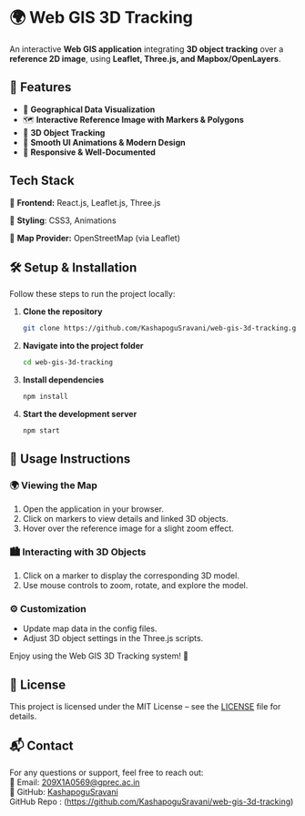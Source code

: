 # 🌍 Web GIS 3D Tracking  

An interactive **Web GIS application** integrating **3D object tracking** over a **reference 2D image**, using **Leaflet, Three.js, and Mapbox/OpenLayers**.  

## 🚀 Features  
- 📍 **Geographical Data Visualization**  
- 🗺️ **Interactive Reference Image with Markers & Polygons**  
- 📡 **3D Object Tracking**  
- 🎨 **Smooth UI Animations & Modern Design**  
- 📑 **Responsive & Well-Documented**

 ##   Tech Stack
🔹 **Frontend:** React.js, Leaflet.js, Three.js

🔹 **Styling**: CSS3, Animations

🔹 **Map Provider:** OpenStreetMap (via Leaflet)


## 🛠️ Setup & Installation  
Follow these steps to run the project locally:  

1. **Clone the repository**  
   ```bash
   git clone https://github.com/KashapoguSravani/web-gis-3d-tracking.git
2. **Navigate into the project folder**
   ```bash
   cd web-gis-3d-tracking
3. **Install dependencies**
   ```bash
   npm install
4. **Start the development server**
   ```bash
   npm start

## 🚀 Usage Instructions

### 🌍 Viewing the Map  
1. Open the application in your browser.  
2. Click on markers to view details and linked 3D objects.  
3. Hover over the reference image for a slight zoom effect.  

### 🏙️ Interacting with 3D Objects  
1. Click on a marker to display the corresponding 3D model.  
2. Use mouse controls to zoom, rotate, and explore the model.  

### ⚙️ Customization  
- Update map data in the config files.  
- Adjust 3D object settings in the Three.js scripts.  

Enjoy using the Web GIS 3D Tracking system! 🚀  

## 📜 License  
This project is licensed under the MIT License – see the [LICENSE](LICENSE) file for details.  

## 📬 Contact  
For any questions or support, feel free to reach out:  
📧 Email: [209X1A0569@gprec.ac.in](mailto:209X1A0569@gprec.ac.in)  
🔗 GitHub: [KashapoguSravani](https://github.com/KashapoguSravani)  
   GitHub Repo : (https://github.com/KashapoguSravani/web-gis-3d-tracking)



